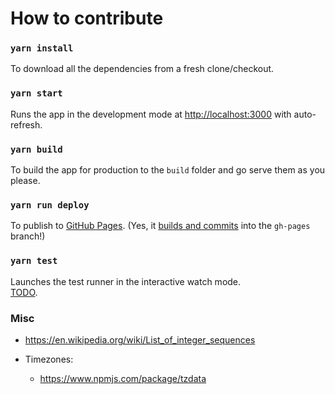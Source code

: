 # How to contribute

### `yarn install`

To download all the dependencies from a fresh clone/checkout.

### `yarn start`

Runs the app in the development mode at [http://localhost:3000](http://localhost:3000) with auto-refresh.

### `yarn build`

To build the app for production to the `build` folder and go serve them as you please.

### `yarn run deploy`

To publish to [GitHub Pages](https://github.com/gumgl/milestones). (Yes, it [builds and commits](https://create-react-app.dev/docs/deployment/#github-pages) into the `gh-pages` branch!)


### `yarn test`

Launches the test runner in the interactive watch mode.\
[TODO](https://facebook.github.io/create-react-app/docs/running-tests).

### Misc

- https://en.wikipedia.org/wiki/List_of_integer_sequences

- Timezones:
  - https://www.npmjs.com/package/tzdata